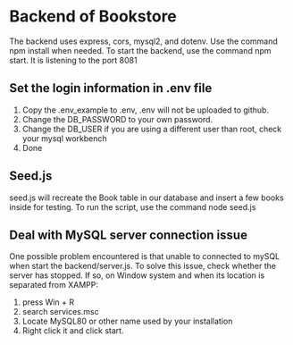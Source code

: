 # Backend of Bookstore
The backend uses express, cors, mysql2, and dotenv. Use the command npm install when needed.
To start the backend, use the command npm start.
It is listening to the port 8081

## Set the login information in .env file
1. Copy the .env_example to .env, .env will not be uploaded to github.
2. Change the DB_PASSWORD to your own password.
3. Change the DB_USER if you are using a different user than root, check your mysql workbench
4. Done

## Seed.js
seed.js will recreate the Book table in our database and insert a few books inside for testing.
To run the script, use the command node seed.js

## Deal with MySQL server connection issue
One possible problem encountered is that unable to connected to mySQL when start the backend/server.js.
To solve this issue, check whether the server has stopped.
If so, on Window system and when its location is separated from XAMPP:
1. press Win + R
2. search services.msc
3. Locate MySQL80 or other name used by your installation
4. Right click it and click start.
